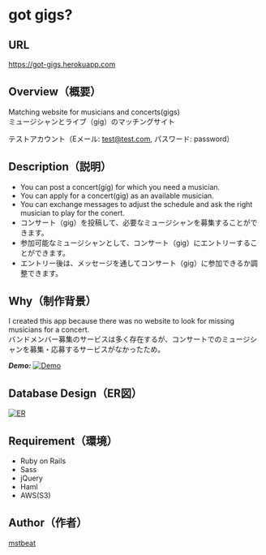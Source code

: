 # got gigs?

## URL
https://got-gigs.herokuapp.com

## Overview（概要）
Matching website for musicians and concerts(gigs)  
ミュージシャンとライブ（gig）のマッチングサイト

テストアカウント（Eメール: test@test.com, パスワード: password）


## Description（説明）
- You can post a concert(gig) for which you need a musician.
- You can apply for a concert(gig) as an available musician.
- You can exchange messages to adjust the schedule and ask the right musician to play for the conert.
- コンサート（gig）を投稿して、必要なミュージシャンを募集することができます。
- 参加可能なミュージシャンとして、コンサート（gig）にエントリーすることができます。
- エントリー後は、メッセージを通してコンサート（gig）に参加できるか調整できます。

## Why（制作背景）
I created this app because there was no website to look for missing musicians for a concert.  
バンドメンバー募集のサービスは多く存在するが、コンサートでのミュージシャンを募集・応募するサービスがなかったため。

***Demo:***
[![Demo](https://i.gyazo.com/50ed706be5b2be50672f74d7672c9b76.gif)](https://gyazo.com/50ed706be5b2be50672f74d7672c9b76)

## Database Design（ER図）
[![ER](https://i.gyazo.com/d30f883c3e1a9070d73aae0118e25930.png)](https://gyazo.com/d30f883c3e1a9070d73aae0118e25930)

## Requirement（環境）
- Ruby on Rails
- Sass
- jQuery
- Haml
- AWS(S3)

## Author（作者）
[mstbeat](https://github.com/mstbeat)
